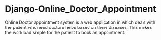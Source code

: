 # Django-Online_Doctor_Appointment
Online Doctor appointment system is a web application in which deals with the patient who need doctors helps based on there diseases. This makes the workload simple for the patient to book an appointment.
